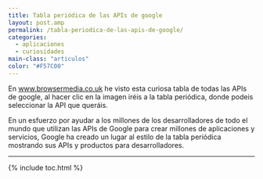 ```yaml
---
title: Tabla periódica de las APIs de google
layout: post.amp
permalink: /tabla-periodica-de-las-apis-de-google/
categories:
  - aplicaciones
  - curiosidades
main-class: "articulos"
color: "#F57C00"
---
```

En www.browsermedia.co.uk he visto esta curiosa tabla de todas las APIs de google, al hacer clic en la imagen iréis a la tabla periódica, donde podeis seleccionar la API que queráis.  
<!--ad-->

En un esfuerzo por ayudar a los millones de los desarrolladores de todo el mundo que utilizan las APIs de Google para crear millones de aplicaciones y servicios, Google ha creado un lugar al estilo de la tabla periódica mostrando sus APIs y productos para desarrolladores.

<p style="text-align: center;">
<a href="http://code.google.com/more/table/" target="_blank"><amp-img on="tap:lightbox1" role="button" tabindex="0" layout="responsive" alt="google api"  src="https://1.bp.blogspot.com/_IlK2pNFFgGM/TUbWhZDLaBI/AAAAAAAAATY/UGfPN34rMEo/s1600/google-api.jpg" style="border: 0px none; padding-left: 0px; padding-right: 0px; padding-top: 0px; width: 677px; height: 342px;" /></a>
</p>

* * *



{% include toc.html %}
